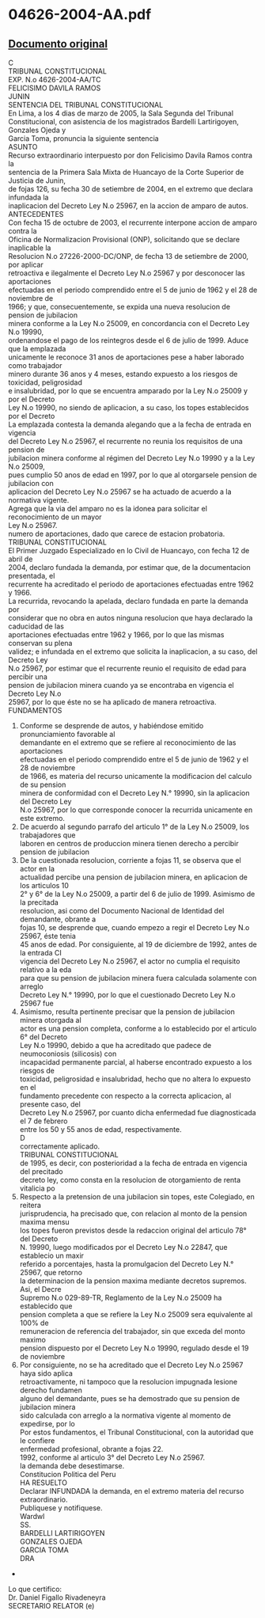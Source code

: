 
04626-2004-AA.pdf
=================
  
[Documento original](https://tc.gob.pe/jurisprudencia/2005/04626-2004-AA.pdf)  
---  
C  
TRIBUNAL CONSTITUCIONAL  
EXP. N.o 4626-2004-AA/TC  
FELICISIMO DAVILA RAMOS  
JUNIN  
SENTENCIA DEL TRIBUNAL CONSTITUCIONAL  
En Lima, a los 4 dias de marzo de 2005, la Sala Segunda del Tribunal  
Constitucional, con asistencia de los magistrados Bardelli Lartirigoyen, Gonzales Ojeda y  
Garcia Toma, pronuncia la siguiente sentencia  
ASUNTO  
Recurso extraordinario interpuesto por don Felicisimo Davila Ramos contra la  
sentencia de la Primera Sala Mixta de Huancayo de la Corte Superior de Justicia de Junin,  
de fojas 126, su fecha 30 de setiembre de 2004, en el extremo que declara infundada la  
inaplicacion del Decreto Ley N.o 25967, en la accion de amparo de autos.  
ANTECEDENTES  
Con fecha 15 de octubre de 2003, el recurrente interpone accion de amparo contra la  
Oficina de Normalizacion Provisional (ONP), solicitando que se declare inaplicable la  
Resolucion N.o 27226-2000-DC/ONP, de fecha 13 de setiembre de 2000, por aplicar  
retroactiva e ilegalmente el Decreto Ley N.o 25967 y por desconocer las aportaciones  
efectuadas en el periodo comprendido entre el 5 de junio de 1962 y el 28 de noviembre de  
1966; y que, consecuentemente, se expida una nueva resolucion de pension de jubilacion  
minera conforme a la Ley N.o 25009, en concordancia con el Decreto Ley N.o 19990,  
ordenandose el pago de los reintegros desde el 6 de julio de 1999. Aduce que la emplazada  
unicamente le reconoce 31 anos de aportaciones pese a haber laborado como trabajador  
minero durante 36 anos y 4 meses, estando expuesto a los riesgos de toxicidad, peligrosidad  
e insalubridad, por lo que se encuentra amparado por la Ley N.o 25009 y por el Decreto  
Ley N.o 19990, no siendo de aplicacion, a su caso, los topes establecidos por el Decreto  
La emplazada contesta la demanda alegando que a la fecha de entrada en vigencia  
del Decreto Ley N.o 25967, el recurrente no reunia los requisitos de una pension de  
jubilacion minera conforme al régimen del Decreto Ley N.o 19990 y a la Ley N.o 25009,  
pues cumplio 50 anos de edad en 1997, por lo que al otorgarsele pension de jubilacion con  
aplicacion del Decreto Ley N.o 25967 se ha actuado de acuerdo a la normativa vigente.  
Agrega que la via del amparo no es la idonea para solicitar el reconocimiento de un mayor  
Ley N.o 25967.  
numero de aportaciones, dado que carece de estacion probatoria.  
TRIBUNAL CONSTITUCIONAL  
El Primer Juzgado Especializado en lo Civil de Huancayo, con fecha 12 de abril de  
2004, declaro fundada la demanda, por estimar que, de la documentacion presentada, el  
recurrente ha acreditado el periodo de aportaciones efectuadas entre 1962 y 1966.  
La recurrida, revocando la apelada, declaro fundada en parte la demanda por  
considerar que no obra en autos ninguna resolucion que haya declarado la caducidad de las  
aportaciones efectuadas entre 1962 y 1966, por lo que las mismas conservan su plena  
validez; e infundada en el extremo que solicita la inaplicacion, a su caso, del Decreto Ley  
N.o 25967, por estimar que el recurrente reunio el requisito de edad para percibir una  
pension de jubilacion minera cuando ya se encontraba en vigencia el Decreto Ley N.o  
25967, por lo que éste no se ha aplicado de manera retroactiva.  
FUNDAMENTOS  
1. Conforme se desprende de autos, y habiéndose emitido pronunciamiento favorable al  
demandante en el extremo que se refiere al reconocimiento de las aportaciones  
efectuadas en el periodo comprendido entre el 5 de junio de 1962 y el 28 de noviembre  
de 1966, es materia del recurso unicamente la modificacion del calculo de su pension  
minera de conformidad con el Decreto Ley N.° 19990, sin la aplicacion del Decreto Ley  
N.o 25967, por lo que corresponde conocer la recurrida unicamente en este extremo.  
2. De acuerdo al segundo parrafo del articulo 1° de la Ley N.o 25009, los trabajadores que  
laboren en centros de produccion minera tienen derecho a percibir pension de jubilacion  
3. De la cuestionada resolucion, corriente a fojas 11, se observa que el actor en la  
actualidad percibe una pension de jubilacion minera, en aplicacion de los articulos 10  
2° y 6° de la Ley N.o 25009, a partir del 6 de julio de 1999. Asimismo de la precitada  
resolucion, asi como del Documento Nacional de Identidad del demandante, obrante a  
fojas 10, se desprende que, cuando empezo a regir el Decreto Ley N.o 25967, éste tenia  
45 anos de edad. Por consiguiente, al 19 de diciembre de 1992, antes de la entrada CI  
vigencia del Decreto Ley N.o 25967, el actor no cumplia el requisito relativo a la eda  
para que su pension de jubilacion minera fuera calculada solamente con arreglo  
Decreto Ley N.° 19990, por lo que el cuestionado Decreto Ley N.o 25967 fue  
4. Asimismo, resulta pertinente precisar que la pension de jubilacion minera otorgada al  
actor es una pension completa, conforme a lo establecido por el articulo 6° del Decreto  
Ley N.o 19990, debido a que ha acreditado que padece de neumoconiosis (silicosis) con  
incapacidad permanente parcial, al haberse encontrado expuesto a los riesgos de  
toxicidad, peligrosidad e insalubridad, hecho que no altera lo expuesto en el  
fundamento precedente con respecto a la correcta aplicacion, al presente caso, del  
Decreto Ley N.o 25967, por cuanto dicha enfermedad fue diagnosticada el 7 de febrero  
entre los 50 y 55 anos de edad, respectivamente.  
D  
correctamente aplicado.  
TRIBUNAL CONSTITUCIONAL  
de 1995, es decir, con posterioridad a la fecha de entrada en vigencia del precitado  
decreto ley, como consta en la resolucion de otorgamiento de renta vitalicia po  
5. Respecto a la pretension de una jubilacion sin topes, este Colegiado, en reitera  
jurisprudencia, ha precisado que, con relacion al monto de la pension maxima mensu  
los topes fueron previstos desde la redaccion original del articulo 78° del Decreto  
N. 19990, luego modificados por el Decreto Ley N.o 22847, que establecio un maxir  
referido a porcentajes, hasta la promulgacion del Decreto Ley N.° 25967, que retorno  
la determinacion de la pension maxima mediante decretos supremos. Asi, el Decre  
Supremo N.o 029-89-TR, Reglamento de la Ley N.o 25009 ha establecido que  
pension completa a que se refiere la Ley N.o 25009 sera equivalente al 100% de  
remuneracion de referencia del trabajador, sin que exceda del monto maximo  
pension dispuesto por el Decreto Ley N.o 19990, regulado desde el 19 de noviembre  
6. Por consiguiente, no se ha acreditado que el Decreto Ley N.o 25967 haya sido aplica  
retroactivamente, ni tampoco que la resolucion impugnada lesione derecho fundamen  
alguno del demandante, pues se ha demostrado que su pension de jubilacion minera  
sido calculada con arreglo a la normativa vigente al momento de expedirse, por lo  
Por estos fundamentos, el Tribunal Constitucional, con la autoridad que le confiere  
enfermedad profesional, obrante a fojas 22.  
1992, conforme al articulo 3° del Decreto Ley N.o 25967.  
la demanda debe desestimarse.  
Constitucion Politica del Peru  
HA RESUELTO  
Declarar INFUNDADA la demanda, en el extremo materia del recurso extraordinario.  
Publiquese y notifiquese.  
Wardwl  
SS.  
BARDELLI LARTIRIGOYEN  
GONZALES OJEDA  
GARCIA TOMA  
 DRA  
-  
Lo que certifico:  
Dr. Daniel Figallo Rivadeneyra  
SECRETARIO RELATOR (e)